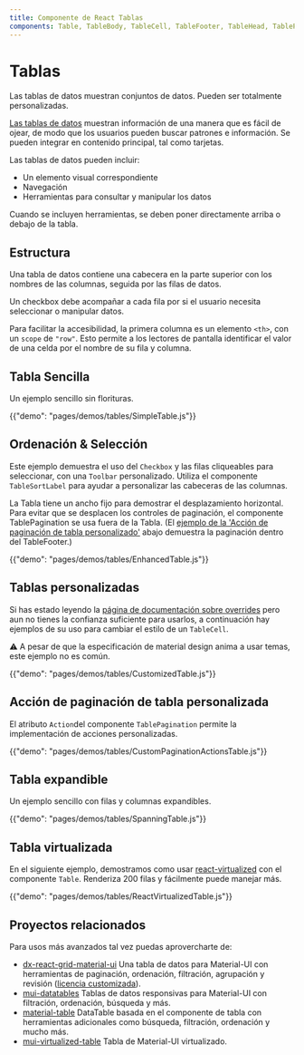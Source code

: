 ```yaml
---
title: Componente de React Tablas
components: Table, TableBody, TableCell, TableFooter, TableHead, TablePagination, TableRow, TableSortLabel
---
```

# Tablas

<p class="description">Las tablas de datos muestran conjuntos de datos. Pueden ser totalmente personalizadas.</p>

[Las tablas de datos](https://material.io/design/components/data-tables.html) muestran información de una manera que es fácil de ojear, de modo que los usuarios pueden buscar patrones e información. Se pueden integrar en contenido principal, tal como tarjetas.

Las tablas de datos pueden incluir:

- Un elemento visual correspondiente
- Navegación
- Herramientas para consultar y manipular los datos

Cuando se incluyen herramientas, se deben poner directamente arriba o debajo de la tabla.

## Estructura

Una tabla de datos contiene una cabecera en la parte superior con los nombres de las columnas, seguida por las filas de datos.

Un checkbox debe acompañar a cada fila por si el usuario necesita seleccionar o manipular datos.

Para facilitar la accesibilidad, la primera columna es un elemento `<th>`, con un `scope` de `"row"`. Esto permite a los lectores de pantalla identificar el valor de una celda por el nombre de su fila y columna.

## Tabla Sencilla

Un ejemplo sencillo sin florituras.

{{"demo": "pages/demos/tables/SimpleTable.js"}}

## Ordenación & Selección

Este ejemplo demuestra el uso del `Checkbox` y las filas cliqueables para seleccionar, con una `Toolbar` personalizado. Utiliza el componente `TableSortLabel` para ayudar a personalizar las cabeceras de las columnas.

La Tabla tiene un ancho fijo para demostrar el desplazamiento horizontal. Para evitar que se desplacen los controles de paginación, el componente TablePagination se usa fuera de la Tabla. (El [ejemplo de la 'Acción de paginación de tabla personalizado'](#custom-table-pagination-action) abajo demuestra la paginación dentro del TableFooter.)

{{"demo": "pages/demos/tables/EnhancedTable.js"}}

## Tablas personalizadas

Si has estado leyendo la [página de documentación sobre overrides](/customization/overrides/) pero aun no tienes la confianza suficiente para usarlos, a continuación hay ejemplos de su uso para cambiar el estilo de un `TableCell`.

⚠️ A pesar de que la especificación de material design anima a usar temas, este ejemplo no es común.

{{"demo": "pages/demos/tables/CustomizedTable.js"}}

## Acción de paginación de tabla personalizada

El atributo `Action`del componente `TablePagination` permite la implementación de acciones personalizadas.

{{"demo": "pages/demos/tables/CustomPaginationActionsTable.js"}}

## Tabla expandible

Un ejemplo sencillo con filas y columnas expandibles.

{{"demo": "pages/demos/tables/SpanningTable.js"}}

## Tabla virtualizada

En el siguiente ejemplo, demostramos como usar [react-virtualized](https://github.com/bvaughn/react-virtualized) con el componente `Table`. Renderiza 200 filas y fácilmente puede manejar más.

{{"demo": "pages/demos/tables/ReactVirtualizedTable.js"}}

## Proyectos relacionados

Para usos más avanzados tal vez puedas aprovercharte de:

- [dx-react-grid-material-ui](https://devexpress.github.io/devextreme-reactive/react/grid/) Una tabla de datos para Material-UI con herramientas de paginación, ordenación, filtración, agrupación y revisión ([licencia customizada](https://js.devexpress.com/licensing/)).
- [mui-datatables](https://github.com/gregnb/mui-datatables) Tablas de datos responsivas para Material-UI con filtración, ordenación, búsqueda y más.
- [material-table](https://github.com/mbrn/material-table) DataTable basada en el componente de tabla con herramientas adicionales como búsqueda, filtración, ordenación y mucho más.
- [mui-virtualized-table](https://github.com/techniq/mui-virtualized-table) Tabla de Material-UI virtualizado.